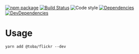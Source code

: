 [![npm package](https://img.shields.io/npm/v/@toba/flickr.svg)](https://www.npmjs.org/package/@toba/flickr)
[![Build Status](https://travis-ci.org/toba/flickr.svg?branch=master)](https://travis-ci.org/toba/flickr)
![Code style](https://img.shields.io/badge/code_style-prettier-ff69b4.svg)
[![Dependencies](https://img.shields.io/david/toba/flickr.svg)](https://david-dm.org/toba/flickr)
[![DevDependencies](https://img.shields.io/david/dev/toba/flickr.svg)](https://david-dm.org/toba/flickr#info=devDependencies&view=list)

# Usage

```
yarn add @toba/flickr --dev
```
